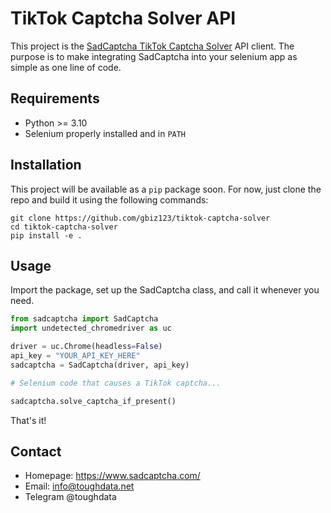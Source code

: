 # TikTok Captcha Solver API
This project is the [SadCaptcha TikTok Captcha Solver](https://www.sadcaptcha.com?ref=ghclientrepo) API client.
The purpose is to make integrating SadCaptcha into your selenium app as simple as one line of code.

## Requirements
- Python >= 3.10
- Selenium properly installed and in `PATH`

## Installation
This project will be available as a `pip` package soon. 
For now, just clone the repo and build it using the following commands:
```
git clone https://github.com/gbiz123/tiktok-captcha-solver
cd tiktok-captcha-solver
pip install -e .
```

## Usage
Import the package, set up the SadCaptcha class, and call it whenever you need.

```py
from sadcaptcha import SadCaptcha
import undetected_chromedriver as uc

driver = uc.Chrome(headless=False)
api_key = "YOUR_API_KEY_HERE"
sadcaptcha = SadCaptcha(driver, api_key)

# Selenium code that causes a TikTok captcha...

sadcaptcha.solve_captcha_if_present()
```

That's it!

## Contact
- Homepage: https://www.sadcaptcha.com/
- Email: info@toughdata.net
- Telegram @toughdata
